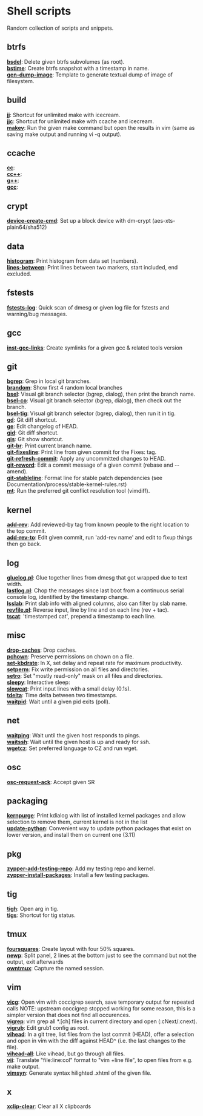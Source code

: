 # Shell scripts

Random collection of scripts and snippets.


## btrfs
[**bsdel**](bsdel):
Delete given btrfs subvolumes (as root).
\
[**bstime**](bstime):
Create btrfs snapshot with a timestamp in name.
\
[**gen-dump-image**](gen-dump-image):
Template to generate textual dump of image of filesystem.

## build
[**jj**](jj):
Shortcut for unlimited make with icecream.
\
[**jjc**](jjc):
Shortcut for unlimited make with ccache and icecream.
\
[**makev**](makev):
Run the given make command but open the results in vim
(same as saving make output and running vi -q output).

## ccache
[**cc**](cc):
\
[**cc++**](cc++):
\
[**g++**](g++):
\
[**gcc**](gcc):

## crypt
[**device-create-cmd**](device-create-cmd):
Set up a block device with dm-crypt (aes-xts-plain64/sha512)

## data
[**histogram**](histogram):
Print histogram from data set (numbers).
\
[**lines-between**](lines-between):
Print lines between two markers, start included, end excluded.

## fstests
[**fstests-log**](fstests-log):
Quick scan of dmesg or given log file for fstests and warning/bug messages.

## gcc
[**inst-gcc-links**](inst-gcc-links):
Create symlinks for a given gcc & related tools version

## git
[**bgrep**](bgrep):
Grep in local git branches.
\
[**brandom**](brandom):
Show first 4 random local branches
\
[**bsel**](bsel):
Visual git branch selector (bgrep, dialog), then print the branch name.
\
[**bsel-co**](bsel-co):
Visual git branch selector (bgrep, dialog), then check out the branch.
\
[**bsel-tig**](bsel-tig):
Visual git branch selector (bgrep, dialog), then run it in tig.
\
[**gd**](gd):
Git diff shortcut.
\
[**ge**](ge):
Edit changelog of HEAD.
\
[**gid**](gid):
Git diff shortcut.
\
[**gis**](gis):
Git show shortcut.
\
[**git-br**](git-br):
Print current branch name.
\
[**git-fixesline**](git-fixesline):
Print line from given commit for the Fixes: tag.
\
[**git-refresh-commit**](git-refresh-commit):
Apply any uncommitted changes to HEAD.
\
[**git-reword**](git-reword):
Edit a commit message of a given commit (rebase and --amend).
\
[**git-stableline**](git-stableline):
Format line for stable patch dependencies (see
Documentation/process/stable-kernel-rules.rst)
\
[**mt**](mt):
Run the preferred git conflict resolution tool (vimdiff).

## kernel
[**add-rev**](add-rev):
Add reviewed-by tag from known people to the right location to the top commit.
\
[**add-rev-to**](add-rev-to):
Edit given commit, run 'add-rev name' and edit to fixup things
then go back.

## log
[**gluelog.pl**](gluelog.pl):
Glue together lines from dmesg that got wrapped due to text width.
\
[**lastlog.pl**](lastlog.pl):
Chop the messages since last boot from a continuous serial console log,
identified by the timestamp change.
\
[**lsslab**](lsslab):
Print slab info with aligned columns, also can filter by slab name.
\
[**revfile.pl**](revfile.pl):
Reverse input, line by line and on each line (rev + tac).
\
[**tscat**](tscat):
'timestamped cat', prepend a timestamp to each line.

## misc
[**drop-caches**](drop-caches):
Drop caches.
\
[**pchown**](pchown):
Preserve permissions on chown on a file.
\
[**set-kbdrate**](set-kbdrate):
In X, set delay and repeat rate for maximum productivity.
\
[**setperm**](setperm):
Fix write permission on all files and directories.
\
[**setro**](setro):
Set "mostly read-only" mask on all files and directories.
\
[**sleepy**](sleepy):
Interactive sleep:
\
[**slowcat**](slowcat):
Print input lines with a small delay (0.1s).
\
[**tdelta**](tdelta):
Time delta between two timestamps.
\
[**waitpid**](waitpid):
Wait until a given pid exits (poll).

## net
[**waitping**](waitping):
Wait until the given host responds to pings.
\
[**waitssh**](waitssh):
Wait until the given host is up and ready for ssh.
\
[**wgetcz**](wgetcz):
Set preferred language to CZ and run wget.

## osc
[**osc-request-ack**](osc-request-ack):
Accept given SR

## packaging
[**kernpurge**](kernpurge):
Print kdialog with list of installed kernel packages and allow selection to
remove them, current kernel is not in the list
\
[**update-python**](update-python):
Convenient way to update python packages that exist on lower version,
and install them on current one (3.11)

## pkg
[**zypper-add-testing-repo**](zypper-add-testing-repo):
Add my testing repo and kernel.
\
[**zypper-install-packages**](zypper-install-packages):
Install a few testing packages.

## tig
[**tigh**](tigh):
Open arg in tig.
\
[**tigs**](tigs):
Shortcut for tig status.

## tmux
[**foursquares**](foursquares):
Create layout with four 50% squares.
\
[**newp**](newp):
Split panel, 2 lines at the bottom just to see the command but not the output,
exit afterwards
\
[**owntmux**](owntmux):
Capture the named session.

## vim
[**vicg**](vicg):
Open vim with coccigrep search, save temporary output for repeated calls
NOTE: upstream coccigrep stopped working for some reason, this is a simpler
version that does not find all occurences.
\
[**vigrep**](vigrep):
vim grep all *.[ch] files in current directory and open (:cNext/:cnext).
\
[**vigrub**](vigrub):
Edit grub1 config as root.
\
[**vihead**](vihead):
In a git tree, list files from the last commit (HEAD), offer a selection and
open in vim with the diff against HEAD^ (i.e. the last changes to the file).
\
[**vihead-all**](vihead-all):
Like vihead, but go through all files.
\
[**vii**](vii):
Translate "file:line:col" format to "vim +line file", to open files from e.g.
make output.
\
[**vimsyn**](vimsyn):
Generate syntax hilighted .xhtml of the given file.

## x
[**xclip-clear**](xclip-clear):
Clear all X clipboards
